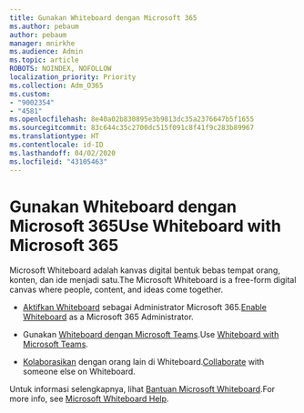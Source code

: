 ```yaml
---
title: Gunakan Whiteboard dengan Microsoft 365
ms.author: pebaum
author: pebaum
manager: mnirkhe
ms.audience: Admin
ms.topic: article
ROBOTS: NOINDEX, NOFOLLOW
localization_priority: Priority
ms.collection: Adm_O365
ms.custom:
- "9002354"
- "4581"
ms.openlocfilehash: 8e40a02b830895e3b9813dc35a2376647b5f1655
ms.sourcegitcommit: 83c644c35c2700dc515f091c8f41f9c283b89967
ms.translationtype: HT
ms.contentlocale: id-ID
ms.lasthandoff: 04/02/2020
ms.locfileid: "43105463"
---
```

# <a name="use-whiteboard-with-microsoft-365"></a><span data-ttu-id="7677b-102">Gunakan Whiteboard dengan Microsoft 365</span><span class="sxs-lookup"><span data-stu-id="7677b-102">Use Whiteboard with Microsoft 365</span></span>

<span data-ttu-id="7677b-103">Microsoft Whiteboard adalah kanvas digital bentuk bebas tempat orang, konten, dan ide menjadi satu.</span><span class="sxs-lookup"><span data-stu-id="7677b-103">The Microsoft Whiteboard is a free-form digital canvas where people, content, and ideas come together.</span></span> 

- <span data-ttu-id="7677b-104">[Aktifkan Whiteboard](https://support.office.com/article/Microsoft-Whiteboard-Help-d236aef8-fcdf-4b5e-b5d7-7f157461e920#bkmk_07) sebagai Administrator Microsoft 365.</span><span class="sxs-lookup"><span data-stu-id="7677b-104">[Enable Whiteboard](https://support.office.com/article/Microsoft-Whiteboard-Help-d236aef8-fcdf-4b5e-b5d7-7f157461e920#bkmk_07) as a Microsoft 365 Administrator.</span></span> 

- <span data-ttu-id="7677b-105">Gunakan [Whiteboard dengan Microsoft Teams](https://support.microsoft.com/id-ID/office/use-whiteboard-in-microsoft-teams-7a6e7218-e9dc-4ccc-89aa-b1a0bb9c31ee).</span><span class="sxs-lookup"><span data-stu-id="7677b-105">Use [Whiteboard with Microsoft Teams](https://support.microsoft.com/id-ID/office/use-whiteboard-in-microsoft-teams-7a6e7218-e9dc-4ccc-89aa-b1a0bb9c31ee).</span></span> 

- <span data-ttu-id="7677b-106">[Kolaborasikan](https://support.office.com/article/Microsoft-Whiteboard-Help-d236aef8-fcdf-4b5e-b5d7-7f157461e920#bkmk_27) dengan orang lain di Whiteboard.</span><span class="sxs-lookup"><span data-stu-id="7677b-106">[Collaborate](https://support.office.com/article/Microsoft-Whiteboard-Help-d236aef8-fcdf-4b5e-b5d7-7f157461e920#bkmk_27) with someone else on Whiteboard.</span></span> 

<span data-ttu-id="7677b-107">Untuk informasi selengkapnya, lihat [Bantuan Microsoft Whiteboard](https://support.office.com/article/Microsoft-Whiteboard-Help-d236aef8-fcdf-4b5e-b5d7-7f157461e920).</span><span class="sxs-lookup"><span data-stu-id="7677b-107">For more info, see [Microsoft Whiteboard Help](https://support.office.com/article/Microsoft-Whiteboard-Help-d236aef8-fcdf-4b5e-b5d7-7f157461e920).</span></span> 
